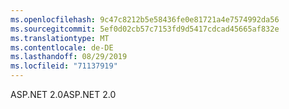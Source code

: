 ```yaml
---
ms.openlocfilehash: 9c47c8212b5e58436fe0e81721a4e7574992da56
ms.sourcegitcommit: 5ef0d02cb57c7153fd9d5417cdcad45665af832e
ms.translationtype: MT
ms.contentlocale: de-DE
ms.lasthandoff: 08/29/2019
ms.locfileid: "71137919"
---
```

<span data-ttu-id="11904-101">ASP.NET 2.0</span><span class="sxs-lookup"><span data-stu-id="11904-101">ASP.NET 2.0</span></span>